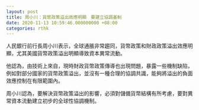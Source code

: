 ```yaml
---
layout: post
title: 周小川：貨幣政策溢出效應明顯　要建立協調基制
date: 2020-11-13 10:59:46.000000000 +08:00
categories: rthk
---
```


人民銀行前行長周小川表示，全球通脹非常趨同，貨幣政策和財政政策溢出效應明顯，尤其美國貨幣政策溢出明顯導致資本異常流動。

他認為，由技術上來自，現時財政貨幣政策傳導也出現問題，暴露一些機制缺陷，例如對部分國家的貨幣政策溢出，並沒有一種合理的協調共識，能夠將溢出的負面效應控制在有限範圍內。

周小川認為，要解決貨幣政策溢出的影響，必須對儲備貨幣結構有所考慮，要對異常資本流動建立初步的全球性協調機制。
